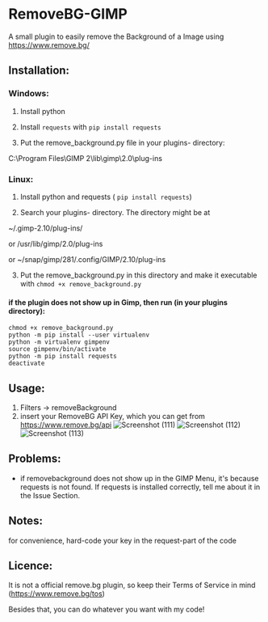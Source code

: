 # RemoveBG-GIMP
A small plugin to easily remove the Background of a Image using https://www.remove.bg/

## Installation:
### Windows: 
1. Install python

2. Install  `requests` with `pip install requests`

3. Put the remove_background.py file in your plugins- directory:

C:\Program Files\GIMP 2\lib\gimp\2.0\plug-ins

### Linux: 
1. Install python and requests ( `pip install requests`)

2. Search your plugins- directory. The directory might be at

 ~/.gimp-2.10/plug-ins/

 or /usr/lib/gimp/2.0/plug-ins  

 or ~/snap/gimp/281/.config/GIMP/2.10/plug-ins

3. Put the remove_background.py in this directory and make it executable with `chmod +x remove_background.py` 

#### if the plugin does not show up in Gimp, then run (in your plugins directory):

```
chmod +x remove_background.py
python -m pip install --user virtualenv
python -m virtualenv gimpenv
source gimpenv/bin/activate
python -m pip install requests
deactivate
```
 

## Usage:
1. Filters -> removeBackground
2. insert your RemoveBG API Key, which you can get from https://www.remove.bg/api
![Screenshot (111)](https://user-images.githubusercontent.com/66686353/84802853-773a8080-b001-11ea-9c1a-5da90977a010.png)
![Screenshot (112)](https://user-images.githubusercontent.com/66686353/84803152-e1532580-b001-11ea-9bf5-ff2061c3f061.png)
![Screenshot (113)](https://user-images.githubusercontent.com/66686353/84802857-786bad80-b001-11ea-9bdd-be2c37bbea8d.png)

## Problems:
- if removebackground does not show up in the GIMP Menu, it's because requests is not found. 
If requests is installed correctly, tell me about it in the Issue Section.

## Notes:
for convenience, hard-code your key in the request-part of the code

## Licence:
It is not a official remove.bg plugin, so keep their Terms of Service in mind (https://www.remove.bg/tos)

Besides that, you can do whatever you want with my code!
